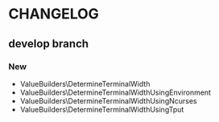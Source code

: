 # CHANGELOG

## develop branch

### New

* ValueBuilders\DetermineTerminalWidth
* ValueBuilders\DetermineTerminalWidthUsingEnvironment
* ValueBuilders\DetermineTerminalWidthUsingNcurses
* ValueBuilders\DetermineTerminalWidthUsingTput